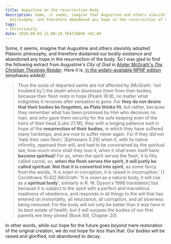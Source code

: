 ```yaml
---
title: Augustine on the resurrection body
description: Some, it seems, imagine that Augustine and others slavishly adopted Platonic
  philosophy, and therefore abandoned any hope in the resurrection of the body.
tags:
- Christianity
date: 2020-06-02 11:00:20.764710000 +01:00
---
```

Some, it seems, imagine that Augustine and others slavishly adopted Platonic philosophy, and therefore disdained our bodily existence and abandoned any hope in the resurrection of the body. So I was glad to find the following extract from Augustine's _City of God_ in [Alister McGrath's _The Christian Theology Reader_](https://www.wiley.com/en-gb/The+Christian+Theology+Reader,+5th+Edition-p-9781118874387). Here it is, [in the widely-available NPNF edition](https://ccel.org/ccel/schaff/npnf102/npnf102.iv.XIII.20.html) (emphases added):

> Thus the souls of departed saints are not affected by [McGrath: 'not troubled by'] the death which dismisses them from their bodies, because their flesh rests in hope [Psalm 16:9], no matter what indignities it receives after sensation is gone. For **they do not desire that their bodies be forgotten, as Plato thinks fit**, but rather, because they remember what has been promised by Him who deceives no man, and who gave them security for the safe keeping even of the hairs of their head [Luke 21:18], they with a longing patience wait in hope of the **resurrection of their bodies**, in which they have suffered many hardships, and are now to suffer never again. For if they did not 'hate their own flesh,' [Ephesians 5:29] when it, with its native infirmity, opposed their will, and had to be constrained by the spiritual law, how much more shall they love it, when it shall even itself have **become spiritual**! For as, when the spirit serves the flesh, it is fitly called carnal, so, **when the flesh serves the spirit, it will justly be called spiritual. Not that it is converted into spirit**, as some fancy from the words, 'It is sown in corruption, it is raised in incorruption,' [1 Corinthians 15:42] [McGrath: 'It is sown as a natural body, it will rise as a **spiritual body**', similarly in R. W. Dyson's 1998 translation] but because it is subject to the spirit with a perfect and marvellous readiness of obedience, and responds in all things to the will that has entered on immortality, all reluctance, all corruption, and all slowness being removed. For the body will not only be better than it was here in its best estate of health, but it will surpass the bodies of our first parents ere they sinned (Book XIII, Chapter 20).

In other words, while our hope for the future goes _beyond_ mere restoration of the original creation, we do not hope for _less_ than that. Our bodies will be raised and glorified, not abandoned to decay.
